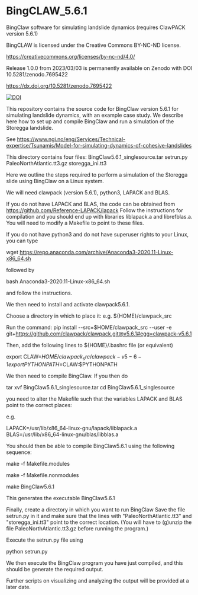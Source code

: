 # BingCLAW_5.6.1
BingClaw software for simulating landslide dynamics (requires ClawPACK version 5.6.1)

BingCLAW is licensed under the Creative Commons BY-NC-ND license.

https://creativecommons.org/licenses/by-nc-nd/4.0/

Release 1.0.0 from 2023/03/03 is permanently available on Zenodo with DOI 10.5281/zenodo.7695422

https://dx.doi.org/10.5281/zenodo.7695422

[![DOI](https://zenodo.org/badge/608129638.svg)](https://zenodo.org/badge/latestdoi/608129638)


This repository contains the source code for BingClaw version 5.6.1 for simulating landslide dynamics, with an example case study.
We describe here how to set up and compile BingClaw and run a simulation of the Storegga landslide.

See https://www.ngi.no/eng/Services/Technical-expertise/Tsunamis/Model-for-simulating-dynamics-of-cohesive-landslides

This directory contains four files: BingClaw5.6.1_singlesource.tar setrun.py PaleoNorthAtlantic.tt3.gz storegga_ini.tt3

Here we outline the steps required to perform a simulation of the Storegga slide using BingClaw on a Linux system.

We will need clawpack (version 5.6.1), python3, LAPACK and BLAS.

If you do not have LAPACK and BLAS, the code can be obtained from https://github.com/Reference-LAPACK/lapack Follow the instructions for compilation and you should end up with libraries liblapack.a and librefblas.a. You will need to modify a Makefile to point to these files.

If you do not have python3 and do not have superuser rights to your Linux, you can type

wget https://repo.anaconda.com/archive/Anaconda3-2020.11-Linux-x86_64.sh

followed by

bash Anaconda3-2020.11-Linux-x86_64.sh

and follow the instructions.

We then need to install and activate clawpack5.6.1.

Choose a directory in which to place it: e.g. ${HOME}/clawpack_src

Run the command: pip install --src=$HOME/clawpack_src --user -e git+https://github.com/clawpack/clawpack.git@v5.6.1#egg=clawpack-v5.6.1

Then, add the following lines to ${HOME}/.bashrc file (or equivalent)

export CLAW=$HOME/clawpack_src/clawpack-v5-6-1 export PYTHONPATH=$CLAW:$PYTHONPATH

We then need to compile BingClaw. If you then do

tar xvf BingClaw5.6.1_singlesource.tar cd BingClaw5.6.1_singlesource

you need to alter the Makefile such that the variables LAPACK and BLAS point to the correct places:

e.g.

LAPACK=/usr/lib/x86_64-linux-gnu/lapack/liblapack.a BLAS=/usr/lib/x86_64-linux-gnu/blas/libblas.a

You should then be able to compile BingClaw5.6.1 using the following sequence:

make -f Makefile.modules 

make -f Makefile.nonmodules 

make BingClaw5.6.1

This generates the executable BingClaw5.6.1

Finally, create a directory in which you want to run BingClaw Save the file setrun.py in it and make sure that the lines with "PaleoNorthAtlantic.tt3" and "storegga_ini.tt3" point to the correct location. (You will have to (g)unzip the file PaleoNorthAtlantic.tt3.gz before running the program.)

Execute the setrun.py file using

python setrun.py

We then execute the BingClaw program you have just compiled, and this should be generate the required output.

Further scripts on visualizing and analyzing the output will be provided at a later date.
